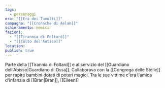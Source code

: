 ```yaml
---
tags:
  - personaggi
era: "[[Era dei Tumulti]]"
campagna: "[[Cronache di Aelan]]"
schieramento: nemici
fazioni:
  - "[[Tirannia di Foltard]]"
  - "[[Culto del'Antico]]"
location:
publish: true
---
```


Parte della [[Tirannia di Foltard]] e al servizio del [[Guardiano dell'Abisso|Guardiano di Ossa]]. Collaborava con la [[Congrega delle Stelle]] per rapire bambini dotati di poteri magici. Tra le sue vittime c'era l'amica d'infanzia di [[Bran|Bran]], [[Eileen]] 